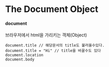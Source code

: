 # The Document Object

#### document 

브라우저에서 html을 가리키는 객체\(Object\)

```text
document.title // 해당문서의 title도 불러올수있다. 
document.title = "Hi" // title을 바꿀수도 있다
document.location
document.body 
```



